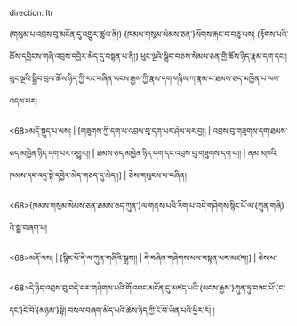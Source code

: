 direction: ltr

(གསུམ་པ་འབྲས་བུ་མངོན་དུ་འགྱུར་ཚུལ་ནི།) {ཁམས་གསུམ་སེམས་ཅན་}སོགས་རྐང་བ་བཅུ་ལས། (རྟོགས་པའི་ཆོས་དབྱིངས་གཞི་འབྲས་དབྱེར་མེད་དུ་བསྟན་པ་ནི།) ཕུང་ལྔའི་སྒྲིབ་བཅས་སེམས་ཅན་གྱི་ཆོས་ཉིད་རྣམ་དག་དང་། ཕུང་ལྔའི་སྒྲིབ་བྲལ་ཆོས་ཉིད་ཀྱི་རང་བཞིན་སངས་རྒྱས་ཀྱི་རྣམ་དག་གཉིས་ཀ་རྣམ་པ་ཐམས་ཅད་མཁྱེན་པ་ལས་འདས་པར། 

<68>མདོ་སྡུད་པ་ལས། | [གཟུགས་ཀྱི་དག་པ་འབྲས་བུ་དག་པར་ཤེས་པར་བྱ།། | འབྲས་བུ་གཟུགས་དག་ཐམས་ཅད་མཁྱེན་ཉིད་དག་པར་འགྱུར།། | ཐམས་ཅད་མཁྱེན་ཉིད་དག་དང་འབྲས་བུ་གཟུགས་དག་པ།། | ནམ་མཁའི་ཁམས་དང་འདྲ་སྟེ་དབྱེར་མེད་གཅད་དུ་མེད།།] | ཅེས་གསུངས་པ་བཞིན།

<68>{ཁམས་གསུམ་སེམས་ཅན་ཐམས་ཅད་ཀུན་}ལ་གནས་པའི་རིག་པ་བདེ་གཤེགས་སྙིང་པོ་ལ་{ཀུན་གཞི}འི་སྒྲ་བཞག་པ། 

<68>མདོ་ལས། | [སྙིང་པོ་དེ་ལ་ཀུན་གཞིའི་སྒྲས།། | དེ་བཞིན་གཤེགས་པས་བསྟན་པར་མཛད།།] | ཅེས་པ་

<68>དེ་ཉིད་འབྲས་བུ་བདེ་བར་གཤེགས་པའི་གོ་འཕང་མངོན་དུ་མཛད་པའི་{སངས་རྒྱས་}ཀུན་ཏུ་བཟང་པོ་{ང་དང་}ངོ་བོ་{མཉམ་}སྟེ། བསལ་བཞག་མེད་པའི་ཆོས་ཉིད་ཀྱི་ངོ་བོ་ཡིན་པའི་ཕྱིར་རོ། །
